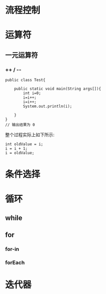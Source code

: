 # 流程控制

# 运算符

## 一元运算符

### ++ / --

```
public class Test{

    public static void main(String args[]){
        int i=0;
        i=i++;
        i=i++;
        System.out.println(i);

    }
}
// 输出结果为 0
```

整个过程实际上如下所示:

```
int oldValue = i;
i = i + 1;
i = oldValue;
```

# 条件选择

# 循环

## while

## for

### for-in

### forEach

# 迭代器
